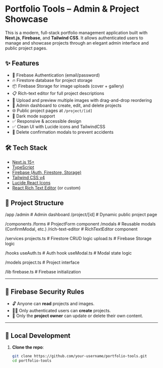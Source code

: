# Portfolio Tools – Admin & Project Showcase

This is a modern, full-stack portfolio management application built with **Next.js**, **Firebase**, and **Tailwind CSS**. It allows authenticated users to manage and showcase projects through an elegant admin interface and public project pages.

## ✨ Features

- 🔐 Firebase Authentication (email/password)
- 🔥 Firestore database for project storage
- 📦 Firebase Storage for image uploads (cover + gallery)
- 📋 Rich-text editor for full project descriptions
- 📸 Upload and preview multiple images with drag-and-drop reordering
- 🧼 Admin dashboard to create, edit, and delete projects
- 🌐 Public project pages at `/project/[id]`
- 🌙 Dark mode support
- ✅ Responsive & accessible design
- ✅ Clean UI with Lucide icons and TailwindCSS
- 🚫 Delete confirmation modals to prevent accidents

## 🛠️ Tech Stack

- [Next.js 15+](https://nextjs.org/)
- [TypeScript](https://www.typescriptlang.org/)
- [Firebase (Auth, Firestore, Storage)](https://firebase.google.com/)
- [Tailwind CSS v4](https://tailwindcss.com/)
- [Lucide React Icons](https://lucide.dev/)
- [React Rich Text Editor](https://www.npmjs.com/package/react-quill) (or custom)

## 📁 Project Structure

/app
/admin # Admin dashboard
/project/[id] # Dynamic public project page

/components
/forms # ProjectForm component
/modals # Reusable modals (ConfirmModal, etc.)
/rich-text-editor # RichTextEditor component

/services
projects.ts # Firestore CRUD logic
upload.ts # Firebase Storage logic

/hooks
useAuth.ts # Auth hook
useModal.ts # Modal state logic

/models
project.ts # Project interface

/lib
firebase.ts # Firebase initialization

---

## 🔐 Firebase Security Rules

- 🔓 Anyone can **read** projects and images.
- 🧑‍💻 Only authenticated users can **create** projects.
- 🔐 Only the **project owner** can update or delete their own content.

---

## 🧪 Local Development

1. **Clone the repo**:
   ```bash
   git clone https://github.com/your-username/portfolio-tools.git
   cd portfolio-tools
